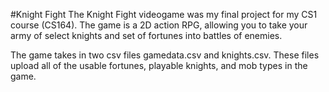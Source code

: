 #Knight Fight
The Knight Fight videogame was my final project for my CS1 course (CS164). The game is a 2D action RPG, allowing you to take your army of select knights and set of fortunes into battles of enemies. 

The game takes in two csv files gamedata.csv and knights.csv. These files upload all of the usable fortunes, playable knights, and mob types in the game. 
